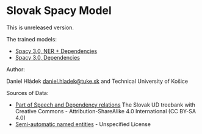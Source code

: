 # Slovak Spacy Model

This is unreleased version.

The trained models: 

- [Spacy 3.0, NER + Dependencies](https://files.kemt.fei.tuke.sk/models/spacy/sk_core_web_md-3.3.0.tar.gz)
- [Spacy 3.0, Dependencies](https://files.kemt.fei.tuke.sk/models/spacy/sk_dep_web_md-3.3.0.tar.gz)

Author:

Daniel Hládek daniel.hladek@tuke.sk and Technical University of Košice

Sources of Data:

- [Part of Speech and Dependency relations](https://github.com/UniversalDependencies/UD_Slovak-SNK)
The Slovak UD treebank with  Creative Commons - Attribution-ShareAlike 4.0 International (CC BY-SA 4.0)
- [Semi-automatic named entities](https://huggingface.co/datasets/wikiann) -  Unspecified License
